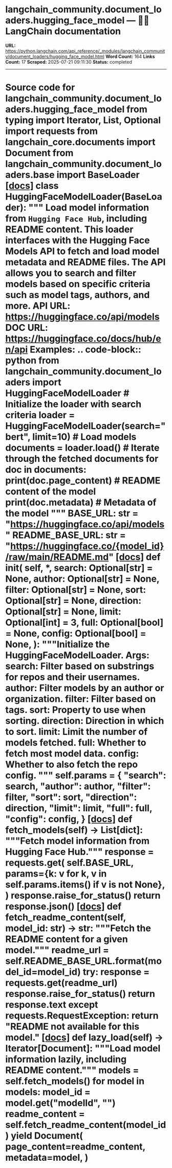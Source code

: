 # langchain_community.document_loaders.hugging_face_model — 🦜🔗 LangChain  documentation

**URL:** https://python.langchain.com/api_reference/_modules/langchain_community/document_loaders/hugging_face_model.html
**Word Count:** 164
**Links Count:** 17
**Scraped:** 2025-07-21 09:11:30
**Status:** completed

---

# Source code for langchain\_community.document\_loaders.hugging\_face\_model               from typing import Iterator, List, Optional          import requests     from langchain_core.documents import Document          from langchain_community.document_loaders.base import BaseLoader                              [[docs]](https://python.langchain.com/api_reference/community/document_loaders/langchain_community.document_loaders.hugging_face_model.HuggingFaceModelLoader.html#langchain_community.document_loaders.hugging_face_model.HuggingFaceModelLoader)     class HuggingFaceModelLoader(BaseLoader):         """         Load model information from `Hugging Face Hub`, including README content.              This loader interfaces with the Hugging Face Models API to fetch and load         model metadata and README files.         The API allows you to search and filter models based on specific criteria         such as model tags, authors, and more.              API URL: https://huggingface.co/api/models         DOC URL: https://huggingface.co/docs/hub/en/api              Examples:                  .. code-block:: python                      from langchain_community.document_loaders import HuggingFaceModelLoader                      # Initialize the loader with search criteria                 loader = HuggingFaceModelLoader(search="bert", limit=10)                      # Load models                 documents = loader.load()                      # Iterate through the fetched documents                 for doc in documents:                     print(doc.page_content)  # README content of the model                     print(doc.metadata)      # Metadata of the model         """              BASE_URL: str = "https://huggingface.co/api/models"         README_BASE_URL: str = "https://huggingface.co/{model_id}/raw/main/README.md"                         [[docs]](https://python.langchain.com/api_reference/community/document_loaders/langchain_community.document_loaders.hugging_face_model.HuggingFaceModelLoader.html#langchain_community.document_loaders.hugging_face_model.HuggingFaceModelLoader.__init__)         def __init__(             self,             *,             search: Optional[str] = None,             author: Optional[str] = None,             filter: Optional[str] = None,             sort: Optional[str] = None,             direction: Optional[str] = None,             limit: Optional[int] = 3,             full: Optional[bool] = None,             config: Optional[bool] = None,         ):             """Initialize the HuggingFaceModelLoader.                  Args:                 search: Filter based on substrings for repos and their usernames.                 author: Filter models by an author or organization.                 filter: Filter based on tags.                 sort: Property to use when sorting.                 direction: Direction in which to sort.                 limit: Limit the number of models fetched.                 full: Whether to fetch most model data.                 config: Whether to also fetch the repo config.             """                  self.params = {                 "search": search,                 "author": author,                 "filter": filter,                 "sort": sort,                 "direction": direction,                 "limit": limit,                 "full": full,                 "config": config,             }                                        [[docs]](https://python.langchain.com/api_reference/community/document_loaders/langchain_community.document_loaders.hugging_face_model.HuggingFaceModelLoader.html#langchain_community.document_loaders.hugging_face_model.HuggingFaceModelLoader.fetch_models)         def fetch_models(self) -> List[dict]:             """Fetch model information from Hugging Face Hub."""             response = requests.get(                 self.BASE_URL,                 params={k: v for k, v in self.params.items() if v is not None},             )             response.raise_for_status()             return response.json()                                        [[docs]](https://python.langchain.com/api_reference/community/document_loaders/langchain_community.document_loaders.hugging_face_model.HuggingFaceModelLoader.html#langchain_community.document_loaders.hugging_face_model.HuggingFaceModelLoader.fetch_readme_content)         def fetch_readme_content(self, model_id: str) -> str:             """Fetch the README content for a given model."""             readme_url = self.README_BASE_URL.format(model_id=model_id)             try:                 response = requests.get(readme_url)                 response.raise_for_status()                 return response.text             except requests.RequestException:                 return "README not available for this model."                                        [[docs]](https://python.langchain.com/api_reference/community/document_loaders/langchain_community.document_loaders.hugging_face_model.HuggingFaceModelLoader.html#langchain_community.document_loaders.hugging_face_model.HuggingFaceModelLoader.lazy_load)         def lazy_load(self) -> Iterator[Document]:             """Load model information lazily, including README content."""             models = self.fetch_models()                  for model in models:                 model_id = model.get("modelId", "")                 readme_content = self.fetch_readme_content(model_id)                      yield Document(                     page_content=readme_content,                     metadata=model,                 )